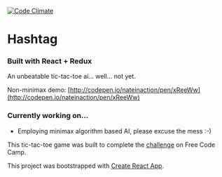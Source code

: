 [![Code Climate](https://codeclimate.com/github/nateinaction/hashtag/badges/gpa.svg)](https://codeclimate.com/github/nateinaction/hashtag)
# Hashtag
### Built with React + Redux

An unbeatable tic-tac-toe ai... well... not yet.

Non-minimax demo: [http://codepen.io/nateinaction/pen/xReeWw](http://codepen.io/nateinaction/pen/xReeWw)

### Currently working on...
- Employing minimax algorithm based AI, please excuse the mess :-)

This tic-tac-toe game was built to complete the [challenge](https://www.freecodecamp.com/challenges/build-a-tic-tac-toe-game) on Free Code Camp.

This project was bootstrapped with [Create React App](https://github.com/facebookincubator/create-react-app).
